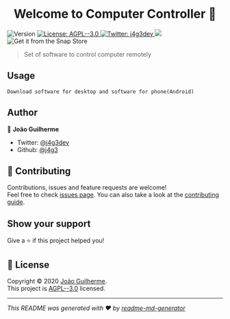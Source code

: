 <h1 align="center">Welcome to Computer Controller 👋</h1>
<p>
  <img alt="Version" src="https://img.shields.io/badge/version-1.0.0-blue.svg?cacheSeconds=2592000" />
  <a href="https://github.com/j4g3/computer-controller/blob/master/LICENSE" target="_blank">
    <img alt="License: AGPL--3.0" src="https://img.shields.io/badge/License-AGPL--3.0-yellow.svg" />
  </a>

  <a href="https://twitter.com/j4g3dev" target="_blank">
    <img alt="Twitter: j4g3dev" src="https://img.shields.io/twitter/follow/j4g3dev.svg?style=social" />
  </a>
  
  <a>
    <img src="https://github.com/j4g3/computer-controller/workflows/Software%20CLI/badge.svg"/>
  </a

  <a href="https://snapcraft.io/computercontroller">
    <img alt="Get it from the Snap Store" src="https://snapcraft.io/static/images/badges/en/snap-store-black.svg" />
  </a>

</p>

> Set of software to control computer remotely

## Usage

```
Download software for desktop and software for phone(Android)
```

## Author

👤 **João Guilherme**

- Twitter: [@j4g3dev](https://twitter.com/j4g3dev)
- Github: [@j4g3](https://github.com/j4g3)

## 🤝 Contributing

Contributions, issues and feature requests are welcome!<br />Feel free to check [issues page](https://github.com/j4g3/computer-controller/issues). You can also take a look at the [contributing guide](https://github.com/j4g3/computer-controller/graphs/contributors).

## Show your support

Give a ⭐️ if this project helped you!

## 📝 License

Copyright © 2020 [João Guilherme](https://github.com/j4g3).<br />
This project is [AGPL--3.0](https://github.com/j4g3/computer-controller/blob/master/LICENSE) licensed.

---

_This README was generated with ❤️ by [readme-md-generator](https://github.com/kefranabg/readme-md-generator)_
